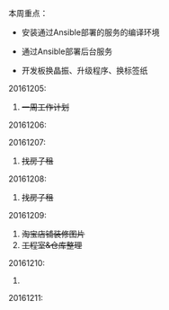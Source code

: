 本周重点：

* 安装通过Ansible部署的服务的编译环境

* 通过Ansible部署后台服务

* 开发板换晶振、升级程序、换标签纸


20161205:

1. ~~一周工作计划~~

20161206:

20161207:

1. ~~找房子租~~

20161208:

1. ~~找房子租~~

20161209:

1. ~~淘宝店铺装修图片~~
2. ~~工程室&仓库整理~~

20161210:

1. 


20161211:

